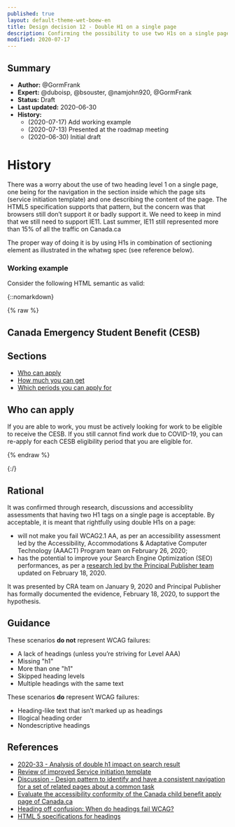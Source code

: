 ```yaml
---
published: true
layout: default-theme-wet-boew-en
title: Design decision 12 - Double H1 on a single page
description: Confirming the possibility to use two H1s on a single page and conform to accessibility requirements
modified: 2020-07-17
---
```


## Summary

* **Author:** @GormFrank
* **Expert:** @duboisp, @bsouster, @namjohn920, @GormFrank
* **Status:** Draft
* **Last updated:** 2020-06-30
* **History:**
	* (2020-07-17) Add working example
	* (2020-07-13) Presented at the roadmap meeting
	* (2020-06-30) Initial draft

# History

There was a worry about the use of two heading level 1 on a single page, one being for the navigation in the section inside which the page sits (service initiation template) and one describing the content of the page. The HTML5 specification supports that pattern, but the concern was that browsers still don’t support it or badly support it. We need to keep in mind that we still need to support IE11. Last summer, IE11 still represented more than 15% of all the traffic on Canada.ca

The proper way of doing it is by using H1s in combination of sectioning element as illustrated in the whatwg spec (see reference below).

### Working example

Consider the following HTML semantic as valid:

{::nomarkdown}

{% raw %}

<section>
	<h1>Canada Emergency Student Benefit (CESB)</h1>
	<nav>
		<h2>Sections</h2>
		<ul>
			<li class="active"><a href="#">Who can apply</a></li>
			<li><a href="#">How much you can get</a></li>
			<li><a href="#">Which periods you can apply for</a></li>
		</ul>
	</nav>
</section>
<section>
	<h1>Who can apply</h1>
	<p>If you are able to work, you must be actively looking for work to be eligible to receive the CESB. If you still cannot find work due to COVID-19, you can re-apply for each CESB eligibility period that you are eligible for.</p>
</section>

{% endraw %}

{:/}

## Rational

It was confirmed through research, discussions and accessiblity assessments that having two H1 tags on a single page is acceptable. By acceptable, it is meant that rightfully using double H1s on a page:
* will not make you fail WCAG2.1 AA, as per an accessibility assessment led by the Accessibility, Accommodations & Adaptative Computer Technology (AAACT) Program team on February 26, 2020;
* has the potential to improve your Search Engine Optimization (SEO) performances, as per a [research led by the Principal Publisher team](https://wet-boew.github.io/wet-boew-documentation/research/2020-33-double-h1-impact-analysis.html) updated on February 18, 2020.

It was presented by CRA team on January 9, 2020 and Principal Publisher has formally documented the evidence, February 18, 2020, to support the hypothesis.

## Guidance

These scenarios **do not** represent WCAG failures:

* A lack of headings (unless you’re striving for Level AAA)
* Missing "h1"
* More than one "h1"
* Skipped heading levels
* Multiple headings with the same text

These scenarios **do** represent WCAG failures:

* Heading-like text that isn’t marked up as headings
* Illogical heading order
* Nondescriptive headings


## References

* [2020-33 - Analysis of double h1 impact on search result](https://wet-boew.github.io/wet-boew-documentation/research/2020-33-double-h1-impact-analysis.html)
* [Review of improved Service initiation template](https://wet-boew.github.io/wet-boew-documentation/research/2020-37-research-a11y-sit.html)
* [Discussion - Design pattern to identify and have a consistent navigation for a set of related pages about a common task](https://github.com/wet-boew/GCWeb/issues/1627)
* [Evaluate the accessibility conformity of the Canada child benefit apply page of Canada.ca](https://wet-boew.github.io/wet-boew-documentation/research/research-2020-34-a11y.html)
* [Heading off confusion: When do headings fail WCAG?](https://developer.paciellogroup.com/blog/2020/03/heading-off-confusion-when-do-headings-fail-wcag/)
* [HTML 5 specifications for headings](https://html.spec.whatwg.org/multipage/sections.html#the-h1,-h2,-h3,-h4,-h5,-and-h6-elements)

